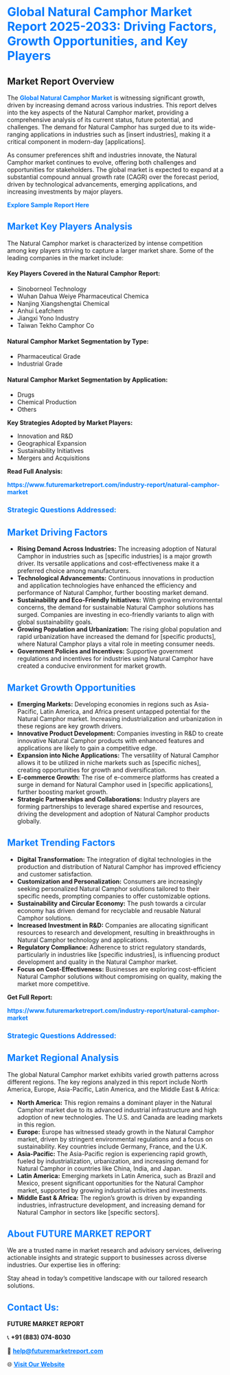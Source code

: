 <h1 style="color: #007BFF;">Global Natural Camphor Market Report 2025-2033: Driving Factors, Growth Opportunities, and Key Players</h1>

<section id="overview">
<h2>Market Report Overview</h2>
<p>The <a href="https://www.futuremarketreport.com/industry-report/natural-camphor-market" style="color: #007BFF; text-decoration: none;"><strong>Global Natural Camphor Market</strong></a> is witnessing significant growth, driven by increasing demand across various industries. This report delves into the key aspects of the Natural Camphor market, providing a comprehensive analysis of its current status, future potential, and challenges. The demand for Natural Camphor has surged due to its wide-ranging applications in industries such as [insert industries], making it a critical component in modern-day [applications].</p>
<p>As consumer preferences shift and industries innovate, the Natural Camphor market continues to evolve, offering both challenges and opportunities for stakeholders. The global market is expected to expand at a substantial compound annual growth rate (CAGR) over the forecast period, driven by technological advancements, emerging applications, and increasing investments by major players.</p>
</section>

<section id="overview">
<p><a href="https://www.futuremarketreport.com/request-sample/reportId=84098" style="color: #007BFF; text-decoration: none;"><strong>Explore Sample Report Here</strong></a></p>
</section>

<section id="key-players">
<h2 style="color: #007BFF;">Market Key Players Analysis</h2>
<p>The Natural Camphor market is characterized by intense competition among key players striving to capture a larger market share. Some of the leading companies in the market include:</p>
<h4>Key Players Covered in the Natural Camphor Report:</h4>
<ul><li>Sinoborneol Technology</li><li>Wuhan Dahua Weiye Pharmaceutical Chemica</li><li>Nanjing Xiangshengtai Chemical</li><li>Anhui Leafchem</li><li>Jiangxi Yono Industry</li><li>Taiwan Tekho Camphor Co</li></ul>
<h4>Natural Camphor Market Segmentation by Type:</h4>
<ul><li>Pharmaceutical Grade</li><li>Industrial Grade</li></ul>

<h4>Natural Camphor Market Segmentation by Application:</h4>
<ul><li>Drugs</li><li>Chemical Production</li><li>Others</li></ul>
<p><strong>Key Strategies Adopted by Market Players:</strong></p>
<ul>
<li>Innovation and R&D</li>
<li>Geographical Expansion</li>
<li>Sustainability Initiatives</li>
<li>Mergers and Acquisitions</li>
</ul>
</section>

<section>
<p><strong>Read Full Analysis: </strong></p><a href="https://www.futuremarketreport.com/industry-report/natural-camphor-market" style="color: #007BFF; text-decoration: none;"><strong>https://www.futuremarketreport.com/industry-report/natural-camphor-market</strong></a>
<h3 style="color: #007BFF;">Strategic Questions Addressed:</h3>
</section>

<section id="driving-factors">
<h2 style="color: #007BFF;">Market Driving Factors</h2>
<ul>
<li><strong>Rising Demand Across Industries:</strong> The increasing adoption of Natural Camphor in industries such as [specific industries] is a major growth driver. Its versatile applications and cost-effectiveness make it a preferred choice among manufacturers.</li>
<li><strong>Technological Advancements:</strong> Continuous innovations in production and application technologies have enhanced the efficiency and performance of Natural Camphor, further boosting market demand.</li>
<li><strong>Sustainability and Eco-Friendly Initiatives:</strong> With growing environmental concerns, the demand for sustainable Natural Camphor solutions has surged. Companies are investing in eco-friendly variants to align with global sustainability goals.</li>
<li><strong>Growing Population and Urbanization:</strong> The rising global population and rapid urbanization have increased the demand for [specific products], where Natural Camphor plays a vital role in meeting consumer needs.</li>
<li><strong>Government Policies and Incentives:</strong> Supportive government regulations and incentives for industries using Natural Camphor have created a conducive environment for market growth.</li>
</ul>
</section>

<section id="growth-opportunities">
<h2 style="color: #007BFF;">Market Growth Opportunities</h2>
<ul>
<li><strong>Emerging Markets:</strong> Developing economies in regions such as Asia-Pacific, Latin America, and Africa present untapped potential for the Natural Camphor market. Increasing industrialization and urbanization in these regions are key growth drivers.</li>
<li><strong>Innovative Product Development:</strong> Companies investing in R&D to create innovative Natural Camphor products with enhanced features and applications are likely to gain a competitive edge.</li>
<li><strong>Expansion into Niche Applications:</strong> The versatility of Natural Camphor allows it to be utilized in niche markets such as [specific niches], creating opportunities for growth and diversification.</li>
<li><strong>E-commerce Growth:</strong> The rise of e-commerce platforms has created a surge in demand for Natural Camphor used in [specific applications], further boosting market growth.</li>
<li><strong>Strategic Partnerships and Collaborations:</strong> Industry players are forming partnerships to leverage shared expertise and resources, driving the development and adoption of Natural Camphor products globally.</li>
</ul>
</section>

<section id="trending-factors">
<h2 style="color: #007BFF;">Market Trending Factors</h2>
<ul>
<li><strong>Digital Transformation:</strong> The integration of digital technologies in the production and distribution of Natural Camphor has improved efficiency and customer satisfaction.</li>
<li><strong>Customization and Personalization:</strong> Consumers are increasingly seeking personalized Natural Camphor solutions tailored to their specific needs, prompting companies to offer customizable options.</li>
<li><strong>Sustainability and Circular Economy:</strong> The push towards a circular economy has driven demand for recyclable and reusable Natural Camphor solutions.</li>
<li><strong>Increased Investment in R&D:</strong> Companies are allocating significant resources to research and development, resulting in breakthroughs in Natural Camphor technology and applications.</li>
<li><strong>Regulatory Compliance:</strong> Adherence to strict regulatory standards, particularly in industries like [specific industries], is influencing product development and quality in the Natural Camphor market.</li>
<li><strong>Focus on Cost-Effectiveness:</strong> Businesses are exploring cost-efficient Natural Camphor solutions without compromising on quality, making the market more competitive.</li>
</ul>
</section>

<section>
<p><strong>Get Full Report: </strong></p><a href="https://www.futuremarketreport.com/industry-report/natural-camphor-market" style="color: #007BFF; text-decoration: none;"><strong>https://www.futuremarketreport.com/industry-report/natural-camphor-market</strong></a>
<h3 style="color: #007BFF;">Strategic Questions Addressed:</h3>
</section>


<section id="regional-analysis">
<h2 style="color: #007BFF;">Market Regional Analysis</h2>
<p>The global Natural Camphor market exhibits varied growth patterns across different regions. The key regions analyzed in this report include North America, Europe, Asia-Pacific, Latin America, and the Middle East & Africa:</p>
<ul>
<li><strong>North America:</strong> This region remains a dominant player in the Natural Camphor market due to its advanced industrial infrastructure and high adoption of new technologies. The U.S. and Canada are leading markets in this region.</li>
<li><strong>Europe:</strong> Europe has witnessed steady growth in the Natural Camphor market, driven by stringent environmental regulations and a focus on sustainability. Key countries include Germany, France, and the U.K.</li>
<li><strong>Asia-Pacific:</strong> The Asia-Pacific region is experiencing rapid growth, fueled by industrialization, urbanization, and increasing demand for Natural Camphor in countries like China, India, and Japan.</li>
<li><strong>Latin America:</strong> Emerging markets in Latin America, such as Brazil and Mexico, present significant opportunities for the Natural Camphor market, supported by growing industrial activities and investments.</li>
<li><strong>Middle East & Africa:</strong> The region’s growth is driven by expanding industries, infrastructure development, and increasing demand for Natural Camphor in sectors like [specific sectors].</li>
</ul>
</section>

<footer>
<h2 style="color: #007BFF;">About FUTURE MARKET REPORT</h2>
<p>We are a trusted name in market research and advisory services, delivering actionable insights and strategic support to businesses across diverse industries. Our expertise lies in offering:</p>

<p>Stay ahead in today’s competitive landscape with our tailored research solutions.</p>

<h2 style="color: #007BFF;">Contact Us:</h2>
<p><strong>FUTURE MARKET REPORT</strong></p>
<p>📞 <strong>+91 (883) 074-8030</strong></p>
<p>📧 <strong><a href="mailto:help@futuremarketreport.com" style="color: #007BFF;">help@futuremarketreport.com</a></strong></p>
<p>🌐 <strong><a href="https://www.futuremarketreport.com/" style="color: #007BFF;">Visit Our Website</a></strong></p>
</footer>
